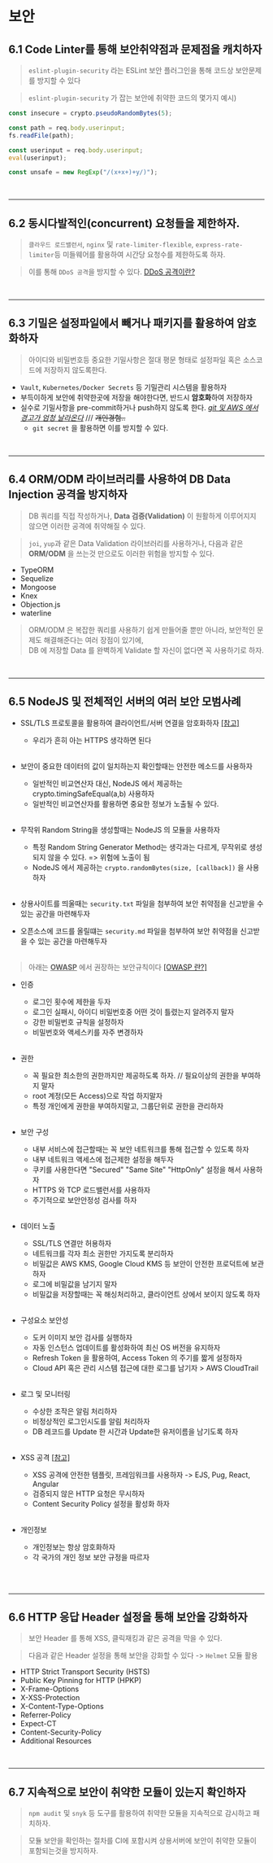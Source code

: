 # 보안

## 6.1 Code Linter를 통해 보안취약점과 문제점을 캐치하자

> `eslint-plugin-security` 라는 ESLint 보안 플러그인을 통해 코드상 보안문제를 방지할 수 있다

> `eslint-plugin-security` 가 잡는 보안에 취약한 코드의 몇가지 예시)

```javascript
const insecure = crypto.pseudoRandomBytes(5);
```

```javascript
const path = req.body.userinput;
fs.readFile(path);
```

```javascript
const userinput = req.body.userinput;
eval(userinput);
```

```javascript
const unsafe = new RegExp("/(x+x+)+y/)");
```

<br>

---

## 6.2 동시다발적인(concurrent) 요청들을 제한하자.

> `클라우드 로드밸런서`, `nginx` 및 `rate-limiter-flexible`, `express-rate-limiter`등 미들웨어를 활용하여
> 시간당 요청수를 제한하도록 하자.

> 이를 통해 `DDoS 공격`을 방지할 수 있다. [DDoS 공격이란?](https://www.cloudflare.com/ko-kr/learning/ddos/what-is-a-ddos-attack/)

<br>

---

## 6.3 기밀은 설정파일에서 빼거나 패키지를 활용하여 암호화하자

> 아이디와 비밀번호등 중요한 기밀사항은 절대 평문 형태로 설정파일 혹은 소스코드에 저장하지 않도록한다.

- `Vault`, `Kubernetes/Docker Secrets` 등 기밀관리 시스템을 활용하자
- 부득이하게 보안에 취약한곳에 저장을 해야한다면, 반드시 **암호화**하여 저장하자
- 실수로 기밀사항을 pre-commit하거나 push하지 않도록 한다. <u> _git 및 AWS 에서 경고가 엄청 날라온다_</u> /// ~~개인경험..~~
  - `git secret` 을 활용하면 이를 방지할 수 있다.

<br>

---

## 6.4 ORM/ODM 라이브러리를 사용하여 DB Data Injection 공격을 방지하자

> DB 쿼리를 직접 작성하거나, **Data 검증(Validation)** 이 원활하게 이루어지지 않으면 이러한 공격에 취약해질 수 있다.

> `joi`, `yup`과 같은 Data Validation 라이브러리를 사용하거나, 다음과 같은 **ORM/ODM** 을 쓰는것 만으로도 이러한 위험을 방지할 수 있다.

- TypeORM
- Sequelize
- Mongoose
- Knex
- Objection.js
- waterline

> ORM/ODM 은 복잡한 쿼리를 사용하기 쉽게 만들어줄 뿐만 아니라, 보안적인 문제도 해결해준다는 여러 장점이 있기에,<br>
> DB 에 저장할 Data 를 완벽하게 Validate 할 자신이 없다면 꼭 사용하기로 하자.

<br>

---

## 6.5 NodeJS 및 전체적인 서버의 여러 보안 모범사례

- SSL/TLS 프로토콜을 활용하여 클라이언트/서버 연결을 암호화하자 [[참고]](https://www.cloudflare.com/ko-kr/learning/ssl/what-is-ssl/)

  - 우리가 흔히 아는 HTTPS 생각하면 된다<br><br>

- 보안이 중요한 데이터의 값이 일치하는지 확인할때는 안전한 메소드를 사용하자

  - 일반적인 비교연산자 대신, NodeJS 에서 제공하는 crypto.timingSafeEqual(a,b) 사용하자
  - 일반적인 비교연산자를 활용하면 중요한 정보가 노출될 수 있다.<br><br>

- 무작위 Random String을 생성할때는 NodeJS 의 모듈을 사용하자

  - 특정 Random String Generator Method는 생각과는 다르게, 무작위로 생성되지 않을 수 있다. => 위험에 노출이 됨
  - NodeJS 에서 제공하는 `crypto.randomBytes(size, [callback])` 을 사용하자<br><br>

- 상용사이트를 띄울때는 `security.txt` 파일을 첨부하여 보안 취약점을 신고받을 수 있는 공간을 마련해두자

- 오픈소스에 코드를 올릴떄는 `security.md` 파일을 첨부하여 보안 취약점을 신고받을 수 있는 공간을 마련해두자
  <br><br>

> 아래는 <u>**OWASP**</u> 에서 권장하는 보안규칙이다 [[OWASP 란?]](https://ko.wikipedia.org/wiki/OWASP)

- 인증

  - 로그인 횟수에 제한을 두자
  - 로그인 실패시, 아이디 비밀번호중 어떤 것이 틀렸는지 알려주지 말자
  - 강한 비밀번호 규칙을 설정하자
  - 비밀번호와 액세스키를 자주 변경하자<br><br>

- 권한

  - 꼭 필요한 최소한의 권한까지만 제공하도록 하자. // 필요이상의 권한을 부여하지 말자
  - root 계정(모든 Access)으로 작업 하지말자
  - 특정 개인에게 권한을 부여하지말고, 그룹단위로 권한을 관리하자<br><br>

- 보안 구성

  - 내부 서비스에 접근할때는 꼭 보안 네트워크를 통해 접근할 수 있도록 하자
  - 내부 네트워크 액세스에 접근제한 설정을 해두자
  - 쿠키를 사용한다면 "Secured" "Same Site" "HttpOnly" 설정을 해서 사용하자
  - HTTPS 와 TCP 로드밸런서를 사용하자
  - 주기적으로 보안안정성 검사를 하자<br><br>

- 데이터 노출

  - SSL/TLS 연결만 허용하자
  - 네트워크를 각자 최소 권한만 가지도록 분리하자
  - 비밀값은 AWS KMS, Google Cloud KMS 등 보안이 안전한 프로덕트에 보관하자
  - 로그에 비밀값을 남기지 말자
  - 비밀값을 저장할때는 꼭 해싱처리하고, 클라이언트 상에서 보이지 않도록 하자<br><br>

- 구성요소 보안성

  - 도커 이미지 보안 검사를 실행하자
  - 자동 인스턴스 업데이트를 활성화하여 최신 OS 버전을 유지하자
  - Refresh Token 을 활용하여, Access Token 의 주기를 짧게 설정하자
  - Cloud API 혹은 관리 시스템 접근에 대한 로그를 남기자 > AWS CloudTrail<br><br>

- 로그 및 모니터링

  - 수상한 조작은 알림 처리하자
  - 비정상적인 로그인시도를 알림 처리하자
  - DB 레코드를 Update 한 시간과 Update한 유저이름을 남기도록 하자<br><br>

- XSS 공격 [[참고]](https://noirstar.tistory.com/266)

  - XSS 공격에 안전한 템플릿, 프레임워크를 사용하자 -> EJS, Pug, React, Angular
  - 검증되지 않은 HTTP 요청은 무시하자
  - Content Security Policy 설정을 활성화 하자<br><br>

- 개인정보
  - 개인정보는 항상 암호화하자
  - 각 국가의 개인 정보 보안 규정을 따르자<br><br>

<br>

---

## 6.6 HTTP 응답 Header 설정을 통해 보안을 강화하자

> 보안 Header 를 통해 XSS, 클릭재킹과 같은 공격을 막을 수 있다.

> 다음과 같은 Header 설정을 통해 보안을 강화할 수 있다 -> `Helmet` 모듈 활용

- HTTP Strict Transport Security (HSTS)
- Public Key Pinning for HTTP (HPKP)
- X-Frame-Options
- X-XSS-Protection
- X-Content-Type-Options
- Referrer-Policy
- Expect-CT
- Content-Security-Policy
- Additional Resources

<br>

---

## 6.7 지속적으로 보안이 취약한 모듈이 있는지 확인하자

> `npm audit` 및 `snyk` 등 도구를 활용하여 취약한 모듈을 지속적으로 감시하고 패치하자.

> 모듈 보안을 확인하는 절차를 CI에 포함시켜 상용서버에 보안이 취약한 모듈이 포함되는것을 방지하자.
